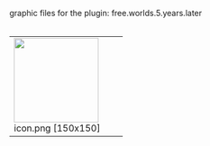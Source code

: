 graphic files for the plugin: free.worlds.5.years.later<br>
<br>
<table>
	<tr valign="bottom">
		<td><a href="https://github.com/zuckung/endless-sky-plugins/blob/main/myplugins/free.worlds.5.years.later/icon.png"><img src="https://raw.githubusercontent.com/zuckung/endless-sky-plugins/refs/heads/main/myplugins/free.worlds.5.years.later/icon.png" width="150" height="150"></a><br>
		icon.png [150x150]</td>
		<td></td>
		<td></td>
	</tr>
</table>

